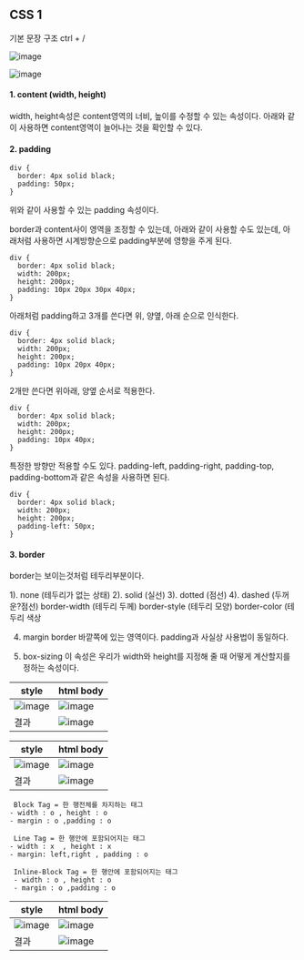 ## CSS 1

기본 문장 구조 ctrl + /

![image](https://github.com/user-attachments/assets/c45a5646-1c7f-4abe-84f9-0f926acac215)


![image](https://github.com/user-attachments/assets/ea952267-4813-4466-8b43-c869d8082367)
 
#### 1. content (width, height)
width, height속성은 content영역의 너비, 높이를 수정할 수 있는 속성이다.
아래와 같이 사용하면 content영역이 늘어나는 것을 확인할 수 있다.
#### 2. padding

```
div {
  border: 4px solid black;
  padding: 50px;
}
```

위와 같이 사용할 수 있는 padding 속성이다.

border과 content사이 영역을 조정할 수 있는데, 
아래와 같이 사용할 수도 있는데, 아래처럼 사용하면 시계방향순으로 padding부분에 영향을 주게 된다.

```
div {
  border: 4px solid black;
  width: 200px;
  height: 200px;
  padding: 10px 20px 30px 40px;
}
```

​아래처럼 padding하고 3개를 쓴다면 위, 양옆, 아래 순으로 인식한다.

```
div {
  border: 4px solid black;
  width: 200px;
  height: 200px;
  padding: 10px 20px 40px;
}
```

​2개만 쓴다면 위아래, 양옆 순서로 적용한다.

```
div {
  border: 4px solid black;
  width: 200px;
  height: 200px;
  padding: 10px 40px;
}
```

​특정한 방향만 적용할 수도 있다.
padding-left, padding-right, padding-top, padding-bottom과 같은 속성을 사용하면 된다.

```
div {
  border: 4px solid black;
  width: 200px;
  height: 200px;
  padding-left: 50px;
}
```

#### 3. border 
border는 보이는것처럼 테두리부분이다.

1). none (테두리가 없는 상태)
2). solid (실선)
3). dotted (점선)
4). dashed (두꺼운?점선)
border-width (테두리 두께)
border-style (테두리 모양)
border-color (테두리 색상

4. margin
border 바깥쪽에 있는 영역이다.
padding과 사실상 사용법이 동일하다.

5. box-sizing
이 속성은 우리가 width와 height를 지정해 줄 때 어떻게 계산할지를 정하는 속성이다.


|style|html body|
|-|-|
|![image](https://github.com/user-attachments/assets/efff06d8-c995-4f85-8adb-8759e6b199c9)|![image](https://github.com/user-attachments/assets/eabaaeee-8193-48ed-9578-14284a25f218)|
|결과|![image](https://github.com/user-attachments/assets/a45cc01f-0cf3-4915-bab1-a613ef6dec33)|

|style|html body|
|-|-|
|![image](https://github.com/user-attachments/assets/a8506cde-f8a3-427d-976a-516e3964fe5f)|![image](https://github.com/user-attachments/assets/10b1d9f3-d846-4cb2-a5a2-ac882583b90c)|
|결과|![image](https://github.com/user-attachments/assets/7e7c2317-a926-4658-9597-7e7589ff3636)|

```
 Block Tag = 한 행전체를 차지하는 태그
- width : o , height : o
- margin : o ,padding : o
            
 Line Tag = 한 행안에 포함되어지는 태그
- width : x  , height : x
- margin: left,right , padding : o

 Inline-Block Tag = 한 행안에 포함되어지는 태그
 - width : o , height : o
 - margin : o ,padding : o
```


|style|html body|
|-|-|
|![image](https://github.com/user-attachments/assets/fd89847a-a491-4db5-af6d-60c2af9541cb)|![image](https://github.com/user-attachments/assets/cb92e2b6-9274-45ae-948c-ab1dca844f7d)|
|결과|![image](https://github.com/user-attachments/assets/56980c95-e634-43e7-b300-1eef817cb8b2)|




